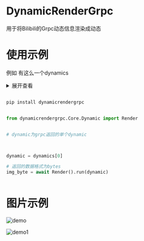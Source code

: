 ﻿# DynamicRenderGrpc
用于将Bilibili的Grpc动态信息渲染成动态

# 使用示例


例如
有这么一个dynamics
<details>
  <summary>展开查看</summary>
  <pre><code> 

  dynamics = list {
    card_type: draw
    modules {
      module_type: module_author
      module_author {
        mid: 1278545
        ptime_label_text: "01-01"
        author {
          mid: 1278545
          name: "\346\240\274\350\225\276\347\274\207\345\250\205Gretia"
          face: "http://i2.hdslb.com/bfs/face/8c90895e6b595eae204f795ab337fc90ae61aed2.jpg"
          official {
            type: -1
          }
          vip {
            Type: 2
            status: 1
            due_date: 1671811200000
            label {
              text: "\345\271\264\345\272\246\345\244\247\344\274\232\345\221\230"
              label_theme: "annual_vip"
            }
            avatar_subscript: 1
            nickname_color: "#FB7299"
          }
          live {
            is_living: 1
            uri: "https://live.bilibili.com/175965?accept_quality=%5B10000%2C150%5D&broadcast_type=0&current_qn=150&current_quality=150&is_room_feed=1&live_play_network=other&p2p_type=0&playurl_h264=http%3A%2F%2Fd1--cn-gotcha04.bilivideo.com%2Flive-bvc%2F265476%2Flive_1278545_7876208_1500.flv%3Fexpires%3D1656257253%26len%3D0%26oi%3D0x240e033d82293e00fd304ad5a85cfdf9%26pt%3Dandroid%26qn%3D150%26trid%3D1000b0c88c8c0e1645e5929a085a1bc16024%26sigparams%3Dcdn%2Cexpires%2Clen%2Coi%2Cpt%2Cqn%2Ctrid%26cdn%3Dcn-gotcha04%26sign%3Dd0e750d989f5a915fcc1913d6839073f%26sk%3D6da88b55a70b139e120b54b756136341%26p2p_type%3D0%26src%3D8%26sl%3D1%26flowtype%3D0%26source%3Dbatch%26order%3D1%26machinezone%3Dylf%26pp%3Drtmp%26site%3D0c55baa6dbfb4735e3ae9aef93ce65a8&playurl_h265=&quality_description=%5B%7B%22qn%22%3A10000%2C%22desc%22%3A%22%E5%8E%9F%E7%94%BB%22%7D%2C%7B%22qn%22%3A150%2C%22desc%22%3A%22%E9%AB%98%E6%B8%85%22%7D%5D"
            live_state: live_live
          }
          uri: "bilibili://space/1278545?defaultTab=dynamic"
          pendant {
          }
          nameplate {
          }
        }
        tp_list {
          type: background
          default {
            icon: "http://i0.hdslb.com/bfs/feed-admin/d965940ffa4202eead070e1bc6cdb6dff00ca864.png"
            title: "\344\275\277\347\224\250\346\255\244\345\215\241\347\211\207\350\203\214\346\231\257"
            uri: "https://www.bilibili.com/h5/mall/fans/recommend/5766?navhide=1&mid=1278545&from=dynamic&isdiy=0"
          }
        }
        tp_list {
          type: share
          share {
            icon: "http://i0.hdslb.com/bfs/feed-admin/ee5902a63bbe4a0d78646d11036b062ea60573f6.png"
            title: "\345\210\206\344\272\253"
          }
        }
        tp_list {
          type: attention
          attention {
            attention_icon: "http://i0.hdslb.com/bfs/feed-admin/21db6bf12bc4ff9eeced847355114dfc6bae3a81.png"
            attention_text: "\345\217\226\346\266\210\345\205\263\346\263\250"
            not_attention_icon: "http://i0.hdslb.com/bfs/feed-admin/27c54345860a1d2941a0ab32dc012fffb984e521.png"
            not_attention_text: "\345\205\263\346\263\250"
          }
        }
        tp_list {
          type: report
          default {
            icon: "http://i0.hdslb.com/bfs/feed-admin/d2a0449e705dcdeac1d2ac1e9da7e05d06b73dee.png"
            title: "\344\270\276\346\212\245"
            uri: "bilibili://following/report?dynamicId=610622978014393724&uid=1278545&title=%E6%A0%BC%E8%95%BE%E7%BC%87%E5%A8%85Gretia%3A%E8%99%9A%E7%A0%94%E7%A4%BE%E4%BA%8C%E6%9C%9F%E7%94%9Fx%E6%A0%BC%E8%95%BE%E7%BC%87%E5%A8%85Gretia%EF%BD%9C%E5%90%88%E4%BD%9C%E5%8E%9F%E5%88%9B%E8%BF%B7%E4%BD%A0%E4%B8%93%E8%BE%91%20%E3%80%8EHold%20Dawn%E3%80%8F%E4%BA%8E1%E6%9C%881%E6%97%A5%E5%9C%A8%E3%80%90%E6%B7%98%E5%AE%9D%E5%BA%97%E5%90%8D%E3%80%91%E6%AD%A3%E5%BC%8F%E5%BC%80%E5%94%AE%EF%BC%81%0A%0A%E2%9C%A8%E8%AF%95%E5%90%AC%E5%9C%B0%E5%9D%80%EF%BC%9ABV1QR4y137uL%0A%E2%9C%A8%E9%A2%84%E5%94%AE%E5%BA%97%E9%93%BA%EF%BC%9A%E8%99%9A%E7%A0%94%E7%A4%BE%E7%9A%84%E5%B0%8F%E5%BA%97%0A%E2%9C%A8%E9%A2%84%E5%94%AE%E9%93%BE%E6%8E%A5%EF%BC%9A%E8%A7%81%E8%AF%84%E8%AE%BA%E5%8C%BA%EF%BC%88%E5%8F%AF%E4%BB%A5%E8%BF%9B%E5%BA%97%E6%9F%A5%E6%89%BE%E5%85%B3%E9%94%AE%E8%AF%8D%EF%BC%9A%E4%BD%9C%E5%93%81%E9%9B%86%EF%BC%89%0A%E2%9C%A8%E4%B8%93%E8%BE%91%E4%B9%B0%E5%AE%B6%E4%BA%A4%E6%B5%81%E7%BE%A4%EF%BC%9A137397517%0A%0A%E5%9B%9B%E9%A6%96%E7%AB%A5%E8%AF%9D%E8%88%AC%E5%BC%82%E5%BD%A9%E7%BA%B7%E5%91%88%E7%9A%84%E5%8E%9F%E5%88%9B%E6%AD%8C%E6%9B%B2%EF%BC%8C%E8%AE%B0%E5%BD%95%E7%9D%80%E7%BA%A2%E5%8F%91%E5%B0%8F%E9%AD%94%E5%A5%B3%E4%B8%8E%E5%A5%B9%E6%97%85%E9%80%94%E4%B8%AD%E8%AE%A4%E8%AF%86%E7%9A%84%E5%8F%AF%E7%88%B1%E6%9C%8B%E5%8F%8B%E4%BB%AC%E7%9A%84%E5%96%9C%E6%80%92%E5%93%80%E4%B9%90%E3%80%82%E6%94%B6%E5%88%B0%E4%BA%86%E8%BF%99%E4%BB%BD%E8%AE%B0%E5%BD%95%E7%9A%84%E4%BD%A0%EF%BC%8C%E4%B9%9F%E8%AF%B7%E8%B7%9F%E9%9A%8F%E7%9D%80%E9%9F%B3%E4%B9%90%E4%B8%8E%E5%BD%B1%E5%83%8F%EF%BC%8C%E4%B8%8E%E5%B0%91%E5%A5%B3%E4%BB%AC%E5%85%B1%E5%90%8C%E8%B8%8F%E4%B8%8A%E8%89%B2%E5%BD%A9%E7%BC%A4%E7%BA%B7%E7%9A%84%E6%97%85%E9%80%94%E5%90%A7%EF%BD%9E%0A%0A%23%E8%BD%AC%E5%8F%91%E6%8A%BD%E5%A5%96%231%E6%9C%8815%E6%97%A5%E6%97%B6%E5%B0%86%E4%BB%8E%E6%9C%AC%E6%9D%A1%E5%8A%A8%E6%80%81%E8%BD%AC%E5%8F%91%E4%B8%AD%E6%89%8B%E5%8A%A8%E6%8A%BD%E4%B8%89%E4%BA%BA%E5%88%86%E5%88%AB%E9%80%81%E4%B8%8A%E8%B1%AA%E5%8D%8E%E7%89%88%E4%B8%93%E8%BE%91%E5%A5%97%E8%A3%85%E4%B8%80%E4%BB%BD%EF%BD%9E%0A%0ASTAFF%EF%BC%9A%0A%E2%9C%A8%E7%AD%96%E5%88%92%2F%E7%9B%91%E5%88%B6%EF%BC%9Alemon%E5%A4%B9%E5%AD%90%0A%E2%9C%A8%E6%AD%8C%E6%89%8B%EF%BC%9A%40%E5%B0%8F%E6%9F%94Channel%20%E3%80%81%40%E5%85%B0%E9%9F%B3Reine%20%E3%80%81%E6%A0%BC%E8%95%BE%E7%BC%87%E5%A8%85Gretia%E3%80%81%40%E8%89%BE%E9%9C%B2%E9%9C%B2Ailurus%20%0A%E2%9C%A8%E7%94%BB%E5%B8%88%EF%BC%9A%E4%B8%8B%E6%B0%B4%E7%8C%AB%E5%B0%BE%0A%E2%9C%A8%E4%B9%90%E5%B8%88%EF%BC%9A%E8%B6%85%E7%BA%A7%E6%97%A0%E6%95%8C%E8%9B%A4%E8%9C%8A%E6%B1%A4%E3%80%81%E5%A4%8F%E6%83%9FXiawei%E3%80%81%E9%AB%85%E9%AB%85%E3%80%81iokoso%0A%E2%9C%A8%E8%AF%8D%E4%BD%9C%EF%BC%9A-%E5%B9%BB-%E3%80%81%E6%B0%B4%E8%9E%85%E3%80%81%E9%9B%A8%E7%8B%B8%E3%80%81lemon%E5%A4%B9%E5%AD%90%0A%E2%9C%A8%E6%B7%B7%E9%9F%B3%E5%B8%88%EF%BC%9Aiokoso%E3%80%81%E8%93%AC%E8%93%AC%E5%B0%8F%E9%87%91%E4%BA%BA%E3%80%81%E5%85%B0%E9%9F%B3Reine%0A%E2%9C%A8%E6%AF%8D%E5%B8%A6%E5%B8%88%EF%BC%9A%E8%93%AC%E8%93%AC%E5%B0%8F%E9%87%91%E4%BA%BA%0A%E2%9C%A8%E5%AE%9E%E5%BD%95%E6%BC%94%E5%A5%8F%E8%80%85%EF%BC%9A%E8%BD%AC%E4%BB%99%E3%80%81%E6%AC%A7%E9%98%B3%E4%B8%9C%E6%96%B9%E3%80%81%E5%B0%8F%E7%B1%B3%E8%8C%B6%E6%81%B6%E5%8A%A3%0A%E2%9C%A8%E4%B8%93%E8%BE%91%E7%BE%8E%E6%9C%AF%E8%AE%BE%E8%AE%A1%EF%BC%9AMetical%0A%E2%9C%A8%E5%90%88%E4%BD%9C%E7%A4%BE%E5%9B%A2%EF%BC%9A%E8%99%9A%E7%A0%94%E7%A4%BE"
          }
        }
        relation {
          status: relation_status_nofollow
          title: "\346\234\252\345\205\263\346\263\250"
        }
      }
    }
    modules {
      module_type: module_desc
      module_desc {
        desc {
          text: "\350\231\232\347\240\224\347\244\276\344\272\214\346\234\237\347\224\237x\346\240\274\350\225\276\347\274\207\345\250\205Gretia\357\275\234\345\220\210\344\275\234\345\216\237\345\210\233\350\277\267\344\275\240\344\270\223\350\276\221 \343\200\216Hold Dawn\343\200\217\344\272\2161\346\234\2101\346\227\245\345\234\250\343\200\220\346\267\230\345\256\235\345\272\227\345\220\215\343\200\221\346\255\243\345\274\217\345\274\200\345\224\256\357\274\201\n\n\342\234\250\350\257\225\345\220\254\345\234\260\345\235\200\357\274\232"
          type: desc_type_text
          orig_text: "\350\231\232\347\240\224\347\244\276\344\272\214\346\234\237\347\224\237x\346\240\274\350\225\276\347\274\207\345\250\205Gretia\357\275\234\345\220\210\344\275\234\345\216\237\345\210\233\350\277\267\344\275\240\344\270\223\350\276\221 \343\200\216Hold Dawn\343\200\217\344\272\2161\346\234\2101\346\227\245\345\234\250\343\200\220\346\267\230\345\256\235\345\272\227\345\220\215\343\200\221\346\255\243\345\274\217\345\274\200\345\224\256\357\274\201\n\n\342\234\250\350\257\225\345\220\254\345\234\260\345\235\200\357\274\232"
        }
        desc {
          text: "\343\200\220\345\216\237\345\210\233\344\270\223\350\276\221\343\200\221\343\200\212Hold Dawn\343\200\213\345\205\250\346\233\262\350\257\225..."
          type: desc_type_bv
          uri: "bilibili://video/BV1QR4y137uL"
          icon_name: "common_video_icon"
          rid: "BV1QR4y137uL"
          orig_text: "BV1QR4y137uL"
        }
        desc {
          text: "\n\342\234\250\351\242\204\345\224\256\345\272\227\351\223\272\357\274\232\350\231\232\347\240\224\347\244\276\347\232\204\345\260\217\345\272\227\n\342\234\250\351\242\204\345\224\256\351\223\276\346\216\245\357\274\232\350\247\201\350\257\204\350\256\272\345\214\272\357\274\210\345\217\257\344\273\245\350\277\233\345\272\227\346\237\245\346\211\276\345\205\263\351\224\256\350\257\215\357\274\232\344\275\234\345\223\201\351\233\206\357\274\211\n\342\234\250\344\270\223\350\276\221\344\271\260\345\256\266\344\272\244\346\265\201\347\276\244\357\274\232137397517\n\n\345\233\233\351\246\226\347\253\245\350\257\235\350\210\254\345\274\202\345\275\251\347\272\267\345\221\210\347\232\204\345\216\237\345\210\233\346\255\214\346\233\262\357\274\214\350\256\260\345\275\225\347\235\200\347\272\242\345\217\221\345\260\217\351\255\224\345\245\263\344\270\216\345\245\271\346\227\205\351\200\224\344\270\255\350\256\244\350\257\206\347\232\204\345\217\257\347\210\261\346\234\213\345\217\213\344\273\254\347\232\204\345\226\234\346\200\222\345\223\200\344\271\220\343\200\202\346\224\266\345\210\260\344\272\206\350\277\231\344\273\275\350\256\260\345\275\225\347\232\204\344\275\240\357\274\214\344\271\237\350\257\267\350\267\237\351\232\217\347\235\200\351\237\263\344\271\220\344\270\216\345\275\261\345\203\217\357\274\214\344\270\216\345\260\221\345\245\263\344\273\254\345\205\261\345\220\214\350\270\217\344\270\212\350\211\262\345\275\251\347\274\244\347\272\267\347\232\204\346\227\205\351\200\224\345\220\247\357\275\236\n\n"
          type: desc_type_text
          orig_text: "\n\342\234\250\351\242\204\345\224\256\345\272\227\351\223\272\357\274\232\350\231\232\347\240\224\347\244\276\347\232\204\345\260\217\345\272\227\n\342\234\250\351\242\204\345\224\256\351\223\276\346\216\245\357\274\232\350\247\201\350\257\204\350\256\272\345\214\272\357\274\210\345\217\257\344\273\245\350\277\233\345\272\227\346\237\245\346\211\276\345\205\263\351\224\256\350\257\215\357\274\232\344\275\234\345\223\201\351\233\206\357\274\211\n\342\234\250\344\270\223\350\276\221\344\271\260\345\256\266\344\272\244\346\265\201\347\276\244\357\274\232137397517\n\n\345\233\233\351\246\226\347\253\245\350\257\235\350\210\254\345\274\202\345\275\251\347\272\267\345\221\210\347\232\204\345\216\237\345\210\233\346\255\214\346\233\262\357\274\214\350\256\260\345\275\225\347\235\200\347\272\242\345\217\221\345\260\217\351\255\224\345\245\263\344\270\216\345\245\271\346\227\205\351\200\224\344\270\255\350\256\244\350\257\206\347\232\204\345\217\257\347\210\261\346\234\213\345\217\213\344\273\254\347\232\204\345\226\234\346\200\222\345\223\200\344\271\220\343\200\202\346\224\266\345\210\260\344\272\206\350\277\231\344\273\275\350\256\260\345\275\225\347\232\204\344\275\240\357\274\214\344\271\237\350\257\267\350\267\237\351\232\217\347\235\200\351\237\263\344\271\220\344\270\216\345\275\261\345\203\217\357\274\214\344\270\216\345\260\221\345\245\263\344\273\254\345\205\261\345\220\214\350\270\217\344\270\212\350\211\262\345\275\251\347\274\244\347\272\267\347\232\204\346\227\205\351\200\224\345\220\247\357\275\236\n\n"
        }
        desc {
          text: "#\350\275\254\345\217\221\346\212\275\345\245\226#"
          type: desc_type_topic
          uri: "bilibili://following/dynamic_search?query=%23%E8%BD%AC%E5%8F%91%E6%8A%BD%E5%A5%96%23"
          orig_text: "#\350\275\254\345\217\221\346\212\275\345\245\226#"
        }
        desc {
          text: "1\346\234\21015\346\227\245\346\227\266\345\260\206\344\273\216\346\234\254\346\235\241\345\212\250\346\200\201\350\275\254\345\217\221\344\270\255\346\211\213\345\212\250\346\212\275\344\270\211\344\272\272\345\210\206\345\210\253\351\200\201\344\270\212\350\261\252\345\215\216\347\211\210\344\270\223\350\276\221\345\245\227\350\243\205\344\270\200\344\273\275\357\275\236\n\nSTAFF\357\274\232\n\342\234\250\347\255\226\345\210\222/\347\233\221\345\210\266\357\274\232lemon\345\244\271\345\255\220\n\342\234\250\346\255\214\346\211\213\357\274\232"
          type: desc_type_text
          orig_text: "1\346\234\21015\346\227\245\346\227\266\345\260\206\344\273\216\346\234\254\346\235\241\345\212\250\346\200\201\350\275\254\345\217\221\344\270\255\346\211\213\345\212\250\346\212\275\344\270\211\344\272\272\345\210\206\345\210\253\351\200\201\344\270\212\350\261\252\345\215\216\347\211\210\344\270\223\350\276\221\345\245\227\350\243\205\344\270\200\344\273\275\357\275\236\n\nSTAFF\357\274\232\n\342\234\250\347\255\226\345\210\222/\347\233\221\345\210\266\357\274\232lemon\345\244\271\345\255\220\n\342\234\250\346\255\214\346\211\213\357\274\232"
        }
        desc {
          text: "@\345\260\217\346\237\224Channel "
          type: desc_type_aite
          uri: "bilibili://space/1734978373?defaultTab=dynamic"
          rid: "1734978373"
          orig_text: "@\345\260\217\346\237\224Channel "
        }
        desc {
          text: "\343\200\201"
          type: desc_type_text
          orig_text: "\343\200\201"
        }
        desc {
          text: "@\345\205\260\351\237\263Reine "
          type: desc_type_aite
          uri: "bilibili://space/698029620?defaultTab=dynamic"
          rid: "698029620"
          orig_text: "@\345\205\260\351\237\263Reine "
        }
        desc {
          text: "\343\200\201\346\240\274\350\225\276\347\274\207\345\250\205Gretia\343\200\201"
          type: desc_type_text
          orig_text: "\343\200\201\346\240\274\350\225\276\347\274\207\345\250\205Gretia\343\200\201"
        }
        desc {
          text: "@\350\211\276\351\234\262\351\234\262Ailurus "
          type: desc_type_aite
          uri: "bilibili://space/1501380958?defaultTab=dynamic"
          rid: "1501380958"
          orig_text: "@\350\211\276\351\234\262\351\234\262Ailurus "
        }
        desc {
          text: "\n\342\234\250\347\224\273\345\270\210\357\274\232\344\270\213\346\260\264\347\214\253\345\260\276\n\342\234\250\344\271\220\345\270\210\357\274\232\350\266\205\347\272\247\346\227\240\346\225\214\350\233\244\350\234\212\346\261\244\343\200\201\345\244\217\346\203\237Xiawei\343\200\201\351\253\205\351\253\205\343\200\201iokoso\n\342\234\250\350\257\215\344\275\234\357\274\232-\345\271\273-\343\200\201\346\260\264\350\236\205\343\200\201\351\233\250\347\213\270\343\200\201lemon\345\244\271\345\255\220\n\342\234\250\346\267\267\351\237\263\345\270\210\357\274\232iokoso\343\200\201\350\223\254\350\223\254\345\260\217\351\207\221\344\272\272\343\200\201\345\205\260\351\237\263Reine\n\342\234\250\346\257\215\345\270\246\345\270\210\357\274\232\350\223\254\350\223\254\345\260\217\351\207\221\344\272\272\n\342\234\250\345\256\236\345\275\225\346\274\224\345\245\217\350\200\205\357\274\232\350\275\254\344\273\231\343\200\201\346\254\247\351\230\263\344\270\234\346\226\271\343\200\201\345\260\217\347\261\263\350\214\266\346\201\266\345\212\243\n\342\234\250\344\270\223\350\276\221\347\276\216\346\234\257\350\256\276\350\256\241\357\274\232Metical\n\342\234\250\345\220\210\344\275\234\347\244\276\345\233\242\357\274\232\350\231\232\347\240\224\347\244\276"
          type: desc_type_text
          orig_text: "\n\342\234\250\347\224\273\345\270\210\357\274\232\344\270\213\346\260\264\347\214\253\345\260\276\n\342\234\250\344\271\220\345\270\210\357\274\232\350\266\205\347\272\247\346\227\240\346\225\214\350\233\244\350\234\212\346\261\244\343\200\201\345\244\217\346\203\237Xiawei\343\200\201\351\253\205\351\253\205\343\200\201iokoso\n\342\234\250\350\257\215\344\275\234\357\274\232-\345\271\273-\343\200\201\346\260\264\350\236\205\343\200\201\351\233\250\347\213\270\343\200\201lemon\345\244\271\345\255\220\n\342\234\250\346\267\267\351\237\263\345\270\210\357\274\232iokoso\343\200\201\350\223\254\350\223\254\345\260\217\351\207\221\344\272\272\343\200\201\345\205\260\351\237\263Reine\n\342\234\250\346\257\215\345\270\246\345\270\210\357\274\232\350\223\254\350\223\254\345\260\217\351\207\221\344\272\272\n\342\234\250\345\256\236\345\275\225\346\274\224\345\245\217\350\200\205\357\274\232\350\275\254\344\273\231\343\200\201\346\254\247\351\230\263\344\270\234\346\226\271\343\200\201\345\260\217\347\261\263\350\214\266\346\201\266\345\212\243\n\342\234\250\344\270\223\350\276\221\347\276\216\346\234\257\350\256\276\350\256\241\357\274\232Metical\n\342\234\250\345\220\210\344\275\234\347\244\276\345\233\242\357\274\232\350\231\232\347\240\224\347\244\276"
        }
        text: "\350\231\232\347\240\224\347\244\276\344\272\214\346\234\237\347\224\237x\346\240\274\350\225\276\347\274\207\345\250\205Gretia\357\275\234\345\220\210\344\275\234\345\216\237\345\210\233\350\277\267\344\275\240\344\270\223\350\276\221 \343\200\216Hold Dawn\343\200\217\344\272\2161\346\234\2101\346\227\245\345\234\250\343\200\220\346\267\230\345\256\235\345\272\227\345\220\215\343\200\221\346\255\243\345\274\217\345\274\200\345\224\256\357\274\201\n\n\342\234\250\350\257\225\345\220\254\345\234\260\345\235\200\357\274\232BV1QR4y137uL\n\342\234\250\351\242\204\345\224\256\345\272\227\351\223\272\357\274\232\350\231\232\347\240\224\347\244\276\347\232\204\345\260\217\345\272\227\n\342\234\250\351\242\204\345\224\256\351\223\276\346\216\245\357\274\232\350\247\201\350\257\204\350\256\272\345\214\272\357\274\210\345\217\257\344\273\245\350\277\233\345\272\227\346\237\245\346\211\276\345\205\263\351\224\256\350\257\215\357\274\232\344\275\234\345\223\201\351\233\206\357\274\211\n\342\234\250\344\270\223\350\276\221\344\271\260\345\256\266\344\272\244\346\265\201\347\276\244\357\274\232137397517\n\n\345\233\233\351\246\226\347\253\245\350\257\235\350\210\254\345\274\202\345\275\251\347\272\267\345\221\210\347\232\204\345\216\237\345\210\233\346\255\214\346\233\262\357\274\214\350\256\260\345\275\225\347\235\200\347\272\242\345\217\221\345\260\217\351\255\224\345\245\263\344\270\216\345\245\271\346\227\205\351\200\224\344\270\255\350\256\244\350\257\206\347\232\204\345\217\257\347\210\261\346\234\213\345\217\213\344\273\254\347\232\204\345\226\234\346\200\222\345\223\200\344\271\220\343\200\202\346\224\266\345\210\260\344\272\206\350\277\231\344\273\275\350\256\260\345\275\225\347\232\204\344\275\240\357\274\214\344\271\237\350\257\267\350\267\237\351\232\217\347\235\200\351\237\263\344\271\220\344\270\216\345\275\261\345\203\217\357\274\214\344\270\216\345\260\221\345\245\263\344\273\254\345\205\261\345\220\214\350\270\217\344\270\212\350\211\262\345\275\251\347\274\244\347\272\267\347\232\204\346\227\205\351\200\224\345\220\247\357\275\236\n\n#\350\275\254\345\217\221\346\212\275\345\245\226#1\346\234\21015\346\227\245\346\227\266\345\260\206\344\273\216\346\234\254\346\235\241\345\212\250\346\200\201\350\275\254\345\217\221\344\270\255\346\211\213\345\212\250\346\212\275\344\270\211\344\272\272\345\210\206\345\210\253\351\200\201\344\270\212\350\261\252\345\215\216\347\211\210\344\270\223\350\276\221\345\245\227\350\243\205\344\270\200\344\273\275\357\275\236\n\nSTAFF\357\274\232\n\342\234\250\347\255\226\345\210\222/\347\233\221\345\210\266\357\274\232lemon\345\244\271\345\255\220\n\342\234\250\346\255\214\346\211\213\357\274\232@\345\260\217\346\237\224Channel \343\200\201@\345\205\260\351\237\263Reine \343\200\201\346\240\274\350\225\276\347\274\207\345\250\205Gretia\343\200\201@\350\211\276\351\234\262\351\234\262Ailurus \n\342\234\250\347\224\273\345\270\210\357\274\232\344\270\213\346\260\264\347\214\253\345\260\276\n\342\234\250\344\271\220\345\270\210\357\274\232\350\266\205\347\272\247\346\227\240\346\225\214\350\233\244\350\234\212\346\261\244\343\200\201\345\244\217\346\203\237Xiawei\343\200\201\351\253\205\351\253\205\343\200\201iokoso\n\342\234\250\350\257\215\344\275\234\357\274\232-\345\271\273-\343\200\201\346\260\264\350\236\205\343\200\201\351\233\250\347\213\270\343\200\201lemon\345\244\271\345\255\220\n\342\234\250\346\267\267\351\237\263\345\270\210\357\274\232iokoso\343\200\201\350\223\254\350\223\254\345\260\217\351\207\221\344\272\272\343\200\201\345\205\260\351\237\263Reine\n\342\234\250\346\257\215\345\270\246\345\270\210\357\274\232\350\223\254\350\223\254\345\260\217\351\207\221\344\272\272\n\342\234\250\345\256\236\345\275\225\346\274\224\345\245\217\350\200\205\357\274\232\350\275\254\344\273\231\343\200\201\346\254\247\351\230\263\344\270\234\346\226\271\343\200\201\345\260\217\347\261\263\350\214\266\346\201\266\345\212\243\n\342\234\250\344\270\223\350\276\221\347\276\216\346\234\257\350\256\276\350\256\241\357\274\232Metical\n\342\234\250\345\220\210\344\275\234\347\244\276\345\233\242\357\274\232\350\231\232\347\240\224\347\244\276"
      }
    }
    modules {
      module_type: module_dynamic
      module_dynamic {
        type: mdl_dyn_draw
        dyn_draw {
          items {
            src: "https://i0.hdslb.com/bfs/album/4bc7daedc0d79e50c2440efcdfd9836b64cee881.jpg"
            width: 1000
            height: 4800
            size: 906.484375
          }
          id: 181920012
        }
      }
    }
    modules {
      module_type: module_additional
      module_additional {
        type: additional_type_ugc
        rid: 337856082
        ugc {
          title: "\343\200\220\345\216\237\345\210\233\344\270\223\350\276\221\343\200\221\343\200\212Hold Dawn\343\200\213\345\205\250\346\233\262\350\257\225\345\220\254\343\200\220\350\231\232\347\240\224\347\244\276\344\272\214\346\234\237\347\224\237x\346\240\274\350\225\276\347\274\207\345\250\205\343\200\221"
          cover: "http://i2.hdslb.com/bfs/archive/b6cebae1d95f50f850ff460c57ee7c620cd6a607.jpg"
          desc_text_2: "3.1\344\270\207\350\247\202\347\234\213 45\345\274\271\345\271\225"
          uri: "bilibili://video/337856082?cid=473644464&history_progress=0&player_height=1080&player_rotate=0&player_width=1920"
          duration: "04:34"
          line_feed: true
          card_type: "ugc"
        }
      }
    }
    modules {
      module_type: module_interaction
      module_interaction {
        interaction_item {
          desc {
            text: "\346\235\234\346\235\276\345\255\220_Gin\357\274\232"
            type: desc_type_user
          }
          desc {
            text: "\345\223\207\345\241\236\350\277\231\344\271\237\345\244\252\346\243\222\344\272\206"
            type: desc_type_text
          }
          dynamic_id: "610622978014393724"
          comment_mid: 471460273
        }
      }
    }
    modules {
      module_type: module_stat
      module_stat {
        repost: 148
        like: 277
        reply: 71
        like_info {
          animation {
          }
        }
      }
    }
    extend {
      dyn_id_str: "610622978014393724"
      business_id: "181920012"
      orig_name: "\346\240\274\350\225\276\347\274\207\345\250\205Gretia"
      orig_img_url: "https://i0.hdslb.com/bfs/album/4bc7daedc0d79e50c2440efcdfd9836b64cee881.jpg"
      orig_desc {
        text: "\350\231\232\347\240\224\347\244\276\344\272\214\346\234\237\347\224\237x\346\240\274\350\225\276\347\274\207\345\250\205Gretia\357\275\234\345\220\210\344\275\234\345\216\237\345\210\233\350\277\267\344\275\240\344\270\223\350\276\221 \343\200\216Hold Dawn\343\200\217\344\272\2161\346\234\2101\346\227\245\345\234\250\343\200\220\346\267\230\345\256\235\345\272\227\345\220\215\343\200\221\346\255\243\345\274\217\345\274\200\345\224\256\357\274\201\n\n\342\234\250\350\257\225\345\220\254\345\234\260\345\235\200\357\274\232"
        type: desc_type_text
        orig_text: "\350\231\232\347\240\224\347\244\276\344\272\214\346\234\237\347\224\237x\346\240\274\350\225\276\347\274\207\345\250\205Gretia\357\275\234\345\220\210\344\275\234\345\216\237\345\210\233\350\277\267\344\275\240\344\270\223\350\276\221 \343\200\216Hold Dawn\343\200\217\344\272\2161\346\234\2101\346\227\245\345\234\250\343\200\220\346\267\230\345\256\235\345\272\227\345\220\215\343\200\221\346\255\243\345\274\217\345\274\200\345\224\256\357\274\201\n\n\342\234\250\350\257\225\345\220\254\345\234\260\345\235\200\357\274\232"
      }
      orig_desc {
        text: "\343\200\220\345\216\237\345\210\233\344\270\223\350\276\221\343\200\221\343\200\212Hold Dawn\343\200\213\345\205\250\346\233\262\350\257\225..."
        type: desc_type_bv
        uri: "bilibili://video/BV1QR4y137uL"
        icon_name: "common_video_icon"
        rid: "BV1QR4y137uL"
        orig_text: "BV1QR4y137uL"
      }
      orig_desc {
        text: "\n\342\234\250\351\242\204\345\224\256\345\272\227\351\223\272\357\274\232\350\231\232\347\240\224\347\244\276\347\232\204\345\260\217\345\272\227\n\342\234\250\351\242\204\345\224\256\351\223\276\346\216\245\357\274\232\350\247\201\350\257\204\350\256\272\345\214\272\357\274\210\345\217\257\344\273\245\350\277\233\345\272\227\346\237\245\346\211\276\345\205\263\351\224\256\350\257\215\357\274\232\344\275\234\345\223\201\351\233\206\357\274\211\n\342\234\250\344\270\223\350\276\221\344\271\260\345\256\266\344\272\244\346\265\201\347\276\244\357\274\232137397517\n\n\345\233\233\351\246\226\347\253\245\350\257\235\350\210\254\345\274\202\345\275\251\347\272\267\345\221\210\347\232\204\345\216\237\345\210\233\346\255\214\346\233\262\357\274\214\350\256\260\345\275\225\347\235\200\347\272\242\345\217\221\345\260\217\351\255\224\345\245\263\344\270\216\345\245\271\346\227\205\351\200\224\344\270\255\350\256\244\350\257\206\347\232\204\345\217\257\347\210\261\346\234\213\345\217\213\344\273\254\347\232\204\345\226\234\346\200\222\345\223\200\344\271\220\343\200\202\346\224\266\345\210\260\344\272\206\350\277\231\344\273\275\350\256\260\345\275\225\347\232\204\344\275\240\357\274\214\344\271\237\350\257\267\350\267\237\351\232\217\347\235\200\351\237\263\344\271\220\344\270\216\345\275\261\345\203\217\357\274\214\344\270\216\345\260\221\345\245\263\344\273\254\345\205\261\345\220\214\350\270\217\344\270\212\350\211\262\345\275\251\347\274\244\347\272\267\347\232\204\346\227\205\351\200\224\345\220\247\357\275\236\n\n"
        type: desc_type_text
        orig_text: "\n\342\234\250\351\242\204\345\224\256\345\272\227\351\223\272\357\274\232\350\231\232\347\240\224\347\244\276\347\232\204\345\260\217\345\272\227\n\342\234\250\351\242\204\345\224\256\351\223\276\346\216\245\357\274\232\350\247\201\350\257\204\350\256\272\345\214\272\357\274\210\345\217\257\344\273\245\350\277\233\345\272\227\346\237\245\346\211\276\345\205\263\351\224\256\350\257\215\357\274\232\344\275\234\345\223\201\351\233\206\357\274\211\n\342\234\250\344\270\223\350\276\221\344\271\260\345\256\266\344\272\244\346\265\201\347\276\244\357\274\232137397517\n\n\345\233\233\351\246\226\347\253\245\350\257\235\350\210\254\345\274\202\345\275\251\347\272\267\345\221\210\347\232\204\345\216\237\345\210\233\346\255\214\346\233\262\357\274\214\350\256\260\345\275\225\347\235\200\347\272\242\345\217\221\345\260\217\351\255\224\345\245\263\344\270\216\345\245\271\346\227\205\351\200\224\344\270\255\350\256\244\350\257\206\347\232\204\345\217\257\347\210\261\346\234\213\345\217\213\344\273\254\347\232\204\345\226\234\346\200\222\345\223\200\344\271\220\343\200\202\346\224\266\345\210\260\344\272\206\350\277\231\344\273\275\350\256\260\345\275\225\347\232\204\344\275\240\357\274\214\344\271\237\350\257\267\350\267\237\351\232\217\347\235\200\351\237\263\344\271\220\344\270\216\345\275\261\345\203\217\357\274\214\344\270\216\345\260\221\345\245\263\344\273\254\345\205\261\345\220\214\350\270\217\344\270\212\350\211\262\345\275\251\347\274\244\347\272\267\347\232\204\346\227\205\351\200\224\345\220\247\357\275\236\n\n"
      }
      orig_desc {
        text: "#\350\275\254\345\217\221\346\212\275\345\245\226#"
        type: desc_type_topic
        uri: "bilibili://following/dynamic_search?query=%23%E8%BD%AC%E5%8F%91%E6%8A%BD%E5%A5%96%23"
        orig_text: "#\350\275\254\345\217\221\346\212\275\345\245\226#"
      }
      orig_desc {
        text: "1\346\234\21015\346\227\245\346\227\266\345\260\206\344\273\216\346\234\254\346\235\241\345\212\250\346\200\201\350\275\254\345\217\221\344\270\255\346\211\213\345\212\250\346\212\275\344\270\211\344\272\272\345\210\206\345\210\253\351\200\201\344\270\212\350\261\252\345\215\216\347\211\210\344\270\223\350\276\221\345\245\227\350\243\205\344\270\200\344\273\275\357\275\236\n\nSTAFF\357\274\232\n\342\234\250\347\255\226\345\210\222/\347\233\221\345\210\266\357\274\232lemon\345\244\271\345\255\220\n\342\234\250\346\255\214\346\211\213\357\274\232"
        type: desc_type_text
        orig_text: "1\346\234\21015\346\227\245\346\227\266\345\260\206\344\273\216\346\234\254\346\235\241\345\212\250\346\200\201\350\275\254\345\217\221\344\270\255\346\211\213\345\212\250\346\212\275\344\270\211\344\272\272\345\210\206\345\210\253\351\200\201\344\270\212\350\261\252\345\215\216\347\211\210\344\270\223\350\276\221\345\245\227\350\243\205\344\270\200\344\273\275\357\275\236\n\nSTAFF\357\274\232\n\342\234\250\347\255\226\345\210\222/\347\233\221\345\210\266\357\274\232lemon\345\244\271\345\255\220\n\342\234\250\346\255\214\346\211\213\357\274\232"
      }
      orig_desc {
        text: "@\345\260\217\346\237\224Channel "
        type: desc_type_aite
        uri: "bilibili://space/1734978373?defaultTab=dynamic"
        rid: "1734978373"
        orig_text: "@\345\260\217\346\237\224Channel "
      }
      orig_desc {
        text: "\343\200\201"
        type: desc_type_text
        orig_text: "\343\200\201"
      }
      orig_desc {
        text: "@\345\205\260\351\237\263Reine "
        type: desc_type_aite
        uri: "bilibili://space/698029620?defaultTab=dynamic"
        rid: "698029620"
        orig_text: "@\345\205\260\351\237\263Reine "
      }
      orig_desc {
        text: "\343\200\201\346\240\274\350\225\276\347\274\207\345\250\205Gretia\343\200\201"
        type: desc_type_text
        orig_text: "\343\200\201\346\240\274\350\225\276\347\274\207\345\250\205Gretia\343\200\201"
      }
      orig_desc {
        text: "@\350\211\276\351\234\262\351\234\262Ailurus "
        type: desc_type_aite
        uri: "bilibili://space/1501380958?defaultTab=dynamic"
        rid: "1501380958"
        orig_text: "@\350\211\276\351\234\262\351\234\262Ailurus "
      }
      orig_desc {
        text: "\n\342\234\250\347\224\273\345\270\210\357\274\232\344\270\213\346\260\264\347\214\253\345\260\276\n\342\234\250\344\271\220\345\270\210\357\274\232\350\266\205\347\272\247\346\227\240\346\225\214\350\233\244\350\234\212\346\261\244\343\200\201\345\244\217\346\203\237Xiawei\343\200\201\351\253\205\351\253\205\343\200\201iokoso\n\342\234\250\350\257\215\344\275\234\357\274\232-\345\271\273-\343\200\201\346\260\264\350\236\205\343\200\201\351\233\250\347\213\270\343\200\201lemon\345\244\271\345\255\220\n\342\234\250\346\267\267\351\237\263\345\270\210\357\274\232iokoso\343\200\201\350\223\254\350\223\254\345\260\217\351\207\221\344\272\272\343\200\201\345\205\260\351\237\263Reine\n\342\234\250\346\257\215\345\270\246\345\270\210\357\274\232\350\223\254\350\223\254\345\260\217\351\207\221\344\272\272\n\342\234\250\345\256\236\345\275\225\346\274\224\345\245\217\350\200\205\357\274\232\350\275\254\344\273\231\343\200\201\346\254\247\351\230\263\344\270\234\346\226\271\343\200\201\345\260\217\347\261\263\350\214\266\346\201\266\345\212\243\n\342\234\250\344\270\223\350\276\221\347\276\216\346\234\257\350\256\276\350\256\241\357\274\232Metical\n\342\234\250\345\220\210\344\275\234\347\244\276\345\233\242\357\274\232\350\231\232\347\240\224\347\244\276"
        type: desc_type_text
        orig_text: "\n\342\234\250\347\224\273\345\270\210\357\274\232\344\270\213\346\260\264\347\214\253\345\260\276\n\342\234\250\344\271\220\345\270\210\357\274\232\350\266\205\347\272\247\346\227\240\346\225\214\350\233\244\350\234\212\346\261\244\343\200\201\345\244\217\346\203\237Xiawei\343\200\201\351\253\205\351\253\205\343\200\201iokoso\n\342\234\250\350\257\215\344\275\234\357\274\232-\345\271\273-\343\200\201\346\260\264\350\236\205\343\200\201\351\233\250\347\213\270\343\200\201lemon\345\244\271\345\255\220\n\342\234\250\346\267\267\351\237\263\345\270\210\357\274\232iokoso\343\200\201\350\223\254\350\223\254\345\260\217\351\207\221\344\272\272\343\200\201\345\205\260\351\237\263Reine\n\342\234\250\346\257\215\345\270\246\345\270\210\357\274\232\350\223\254\350\223\254\345\260\217\351\207\221\344\272\272\n\342\234\250\345\256\236\345\275\225\346\274\224\345\245\217\350\200\205\357\274\232\350\275\254\344\273\231\343\200\201\346\254\247\351\230\263\344\270\234\346\226\271\343\200\201\345\260\217\347\261\263\350\214\266\346\201\266\345\212\243\n\342\234\250\344\270\223\350\276\221\347\276\216\346\234\257\350\256\276\350\256\241\357\274\232Metical\n\342\234\250\345\220\210\344\275\234\347\244\276\345\233\242\357\274\232\350\231\232\347\240\224\347\244\276"
      }
      orig_dyn_type: draw
      share_type: "3"
      share_scene: "dynamic"
      is_fast_share: true
      dyn_type: 2
      uid: 1278545
      card_url: "bilibili://following/detail/610622978014393724?cardType=2&rid=181920012"
      reply {
        uri: "bilibili://following/detail/610622978014393724?cardType=2&rid=181920012"
        params {
          key: "comment_on"
          value: "1"
        }
      }
    }
  }
  </code></pre>
</details>


```python

pip install dynamicrendergrpc


from dynamicrendergrpc.Core.Dynamic import Render


# dynamic为grpc返回的单个dynamic



dynamic = dynamics[0]

# 返回的数据格式为bytes
img_byte = await Render().run(dynamic)



```



# 图片示例

![demo](http://i0.hdslb.com/bfs/album/913b78a2f075d7e43d2331b6e6e045eb90ab9a67.png)


![demo1](http://i0.hdslb.com/bfs/album/5d90ad8ff46de2367885088ee6dd78bedd77beab.png)
